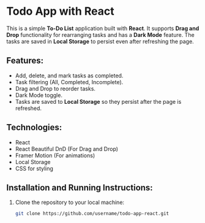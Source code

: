 # Todo App with React

This is a simple **To-Do List** application built with **React**. It supports **Drag and Drop** functionality for rearranging tasks and has a **Dark Mode** feature. The tasks are saved in **Local Storage** to persist even after refreshing the page.

## Features:
- Add, delete, and mark tasks as completed.
- Task filtering (All, Completed, Incomplete).
- Drag and Drop to reorder tasks.
- Dark Mode toggle.
- Tasks are saved to **Local Storage** so they persist after the page is refreshed.

## Technologies:
- React
- React Beautiful DnD (For Drag and Drop)
- Framer Motion (For animations)
- Local Storage
- CSS for styling

## Installation and Running Instructions:
1. Clone the repository to your local machine:
   ```bash
   git clone https://github.com/username/todo-app-react.git
